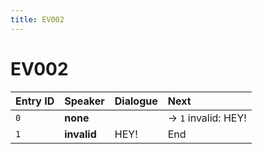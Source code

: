 ```yaml
---
title: EV002
---
```


# EV002


| Entry ID | Speaker | Dialogue | Next |
| :------- | :------ | :------- | :------------ |
| `0` | **none** |  | → `1` invalid: HEY\! |
| `1` | **invalid** | HEY\! | End |

